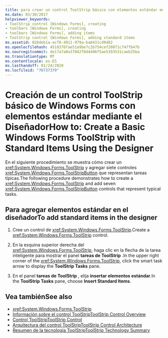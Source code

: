 ```yaml
---
title: para crear un control ToolStrip básico con elementos estándar mediante el diseñador
ms.date: 03/30/2017
helpviewer_keywords:
- ToolStrip control [Windows Forms], creating
- toolbars [Windows Forms], creating
- toolbars [Windows Forms], adding items
- ToolStrip control [Windows Forms], adding standard items
ms.assetid: 028deb1a-acf8-4911-979a-ba8431cd9d82
ms.openlocfilehash: 4518376fae51a9be7c2b754cef20871c747fb47b
ms.sourcegitcommit: de17a7a0a37042f0d4406f5ae5393531caeb25ba
ms.translationtype: MT
ms.contentlocale: es-ES
ms.lasthandoff: 01/24/2020
ms.locfileid: "76737379"
---
```

# <a name="how-to-create-a-basic-windows-forms-toolstrip-with-standard-items-using-the-designer"></a><span data-ttu-id="fa0be-102">Creación de un control ToolStrip básico de Windows Forms con elementos estándar mediante el Diseñador</span><span class="sxs-lookup"><span data-stu-id="fa0be-102">How to: Create a Basic Windows Forms ToolStrip with Standard Items Using the Designer</span></span>
<span data-ttu-id="fa0be-103">En el siguiente procedimiento se muestra cómo crear un <xref:System.Windows.Forms.ToolStrip> y agregar siete controles <xref:System.Windows.Forms.ToolStripButton> que representan tareas típicas.</span><span class="sxs-lookup"><span data-stu-id="fa0be-103">The following procedure demonstrates how to create a <xref:System.Windows.Forms.ToolStrip> and add seven <xref:System.Windows.Forms.ToolStripButton> controls that represent typical tasks.</span></span>

## <a name="to-add-standard-items-in-the-designer"></a><span data-ttu-id="fa0be-104">Para agregar elementos estándar en el diseñador</span><span class="sxs-lookup"><span data-stu-id="fa0be-104">To add standard items in the designer</span></span>

1. <span data-ttu-id="fa0be-105">Cree un control de <xref:System.Windows.Forms.ToolStrip>.</span><span class="sxs-lookup"><span data-stu-id="fa0be-105">Create a <xref:System.Windows.Forms.ToolStrip> control.</span></span>

2. <span data-ttu-id="fa0be-106">En la esquina superior derecha del <xref:System.Windows.Forms.ToolStrip>, haga clic en la flecha de la tarea inteligente para mostrar el panel **tareas de ToolStrip** .</span><span class="sxs-lookup"><span data-stu-id="fa0be-106">In the upper right corner of the <xref:System.Windows.Forms.ToolStrip>, click the smart task arrow to display the **ToolStrip Tasks** pane.</span></span>

3. <span data-ttu-id="fa0be-107">En el panel **tareas de ToolStrip** , elija **insertar elementos estándar**.</span><span class="sxs-lookup"><span data-stu-id="fa0be-107">In the **ToolStrip Tasks** pane, choose **Insert Standard Items**.</span></span>

## <a name="see-also"></a><span data-ttu-id="fa0be-108">Vea también</span><span class="sxs-lookup"><span data-stu-id="fa0be-108">See also</span></span>

- <xref:System.Windows.Forms.ToolStrip>
- [<span data-ttu-id="fa0be-109">Información sobre el control ToolStrip</span><span class="sxs-lookup"><span data-stu-id="fa0be-109">ToolStrip Control Overview</span></span>](toolstrip-control-overview-windows-forms.md)
- [<span data-ttu-id="fa0be-110">Control ToolStrip</span><span class="sxs-lookup"><span data-stu-id="fa0be-110">ToolStrip Control</span></span>](toolstrip-control-windows-forms.md)
- [<span data-ttu-id="fa0be-111">Arquitectura del control ToolStrip</span><span class="sxs-lookup"><span data-stu-id="fa0be-111">ToolStrip Control Architecture</span></span>](toolstrip-control-architecture.md)
- [<span data-ttu-id="fa0be-112">Resumen de la tecnología ToolStrip</span><span class="sxs-lookup"><span data-stu-id="fa0be-112">ToolStrip Technology Summary</span></span>](toolstrip-technology-summary.md)
